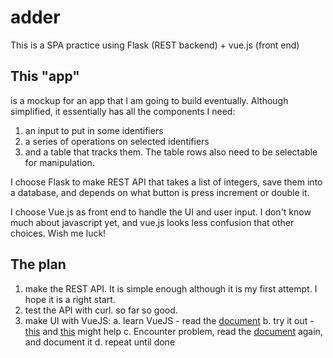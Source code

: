# adder
This is a SPA practice using Flask (REST backend) + vue.js (front end)

## This "app"
is a mockup for an app that I am going to build eventually. Although simplified, it essentially has all the components I need:

1. an input to put in some identifiers
2. a series of operations on selected identifiers
3. and a table that tracks them. The table rows also need to be selectable for manipulation.

I choose Flask to make REST API that takes a list of integers, save them into a database, and depends on what button is press increment or double it. 

I choose Vue.js as front end to handle the UI and user input. I don't know much about javascript yet, and vue.js looks less confusion that other choices. Wish me luck!

## The plan

1. make the REST API. It is simple enough although it is my first attempt. I hope it is a right start.
2. test the API with curl. so far so good.
3. make UI with VueJS:
    a. learn VueJS - read the [document](https://vuejs.org/v2/guide/ "vuejs guide")
    b. try it out - [this](https://github.com/lh00000000/vue-flask-template "vue-flask-template") and [this](https://github.com/JulienBalestra/vue-flask "vue-flask") might help
    c. Encounter problem, read the [document](https://vuejs.org/v2/guide/ "vuejs guide") again, and document it
    d. repeat until done
